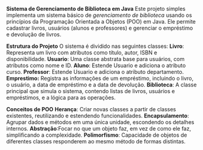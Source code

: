 **Sistema de Gerenciamento de Biblioteca em Java**
Este projeto simples implementa um sistema básico de *gerenciamento de biblioteca* usando os princípios da Programação Orientada a Objetos (POO) em Java. Ele permite cadastrar livros, usuários (alunos e professores) e gerenciar o empréstimo e devolução de livros.

**Estrutura do Projeto**
O sistema é dividido nas seguintes classes:
**Livro**: Representa um livro com atributos como título, autor, ISBN e disponibilidade.
**Usuario**: Uma classe abstrata base para usuários, com atributos como nome e ID.
**Aluno**: Estende Usuario e adiciona o atributo curso.
**Professor**: Estende Usuario e adiciona o atributo departamento.
**Emprestimo:** Registra as informações de um empréstimo, incluindo o livro, o usuário, a data de empréstimo e a data de devolução.
**Biblioteca**: A classe principal que simula o sistema, contendo listas de livros, usuários e empréstimos, e a lógica para as operações.

**Conceitos de POO**
**Herança**: Criar novas classes a partir de classes existentes, reutilizando e estendendo funcionalidades.
**Encapsulamento**: Agrupar dados e métodos em uma única unidade, escondendo os detalhes internos.
**Abstração**:Focar no que um objeto faz, em vez de como ele faz, simplificando a complexidade.
**Polimorfismo**: Capacidade de objetos de diferentes classes responderem ao mesmo método de formas distintas.
